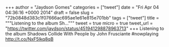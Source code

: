 
+++
author = "Jaydson Gomes"
categories = ["tweet"]
date = "Fri Apr 04 04:36:16 +0000 2014"
draft = false
slug = "72b0848d383c1f07666ac695ae1e61e815e701bb"
tags = ["tweet"]
title = """Listening to the album Sh..."""
tweet = true
micro = true
tweet_url = "https://twitter.com/jaydson/status/451941298878963713"
+++
Listening to the album Shadows Collide With People by John Frusciante #nowplaying http://t.co/NxF5Ikq8qB
